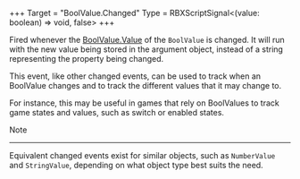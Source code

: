 +++
Target = "BoolValue.Changed"
Type = RBXScriptSignal<(value: boolean) => void, false>
+++

Fired whenever the [BoolValue.Value](https://developer.roblox.com/api-reference/property/BoolValue/Value) of the `BoolValue` is changed. It will run with the new value being stored in the argument object, instead of a string representing the property being changed.This event, like other changed events, can be used to track when an BoolValue changes and to track the different values that it may change to.For instance, this may be useful in games that rely on BoolValues to track game states and values, such as switch or enabled states.Note----------Equivalent changed events exist for similar objects, such as `NumberValue` and `StringValue`, depending on what object type best suits the need.